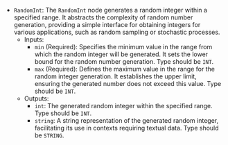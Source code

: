 - `RandomInt`: The `RandomInt` node generates a random integer within a specified range. It abstracts the complexity of random number generation, providing a simple interface for obtaining integers for various applications, such as random sampling or stochastic processes.
    - Inputs:
        - `min` (Required): Specifies the minimum value in the range from which the random integer will be generated. It sets the lower bound for the random number generation. Type should be `INT`.
        - `max` (Required): Defines the maximum value in the range for the random integer generation. It establishes the upper limit, ensuring the generated number does not exceed this value. Type should be `INT`.
    - Outputs:
        - `int`: The generated random integer within the specified range. Type should be `INT`.
        - `string`: A string representation of the generated random integer, facilitating its use in contexts requiring textual data. Type should be `STRING`.
